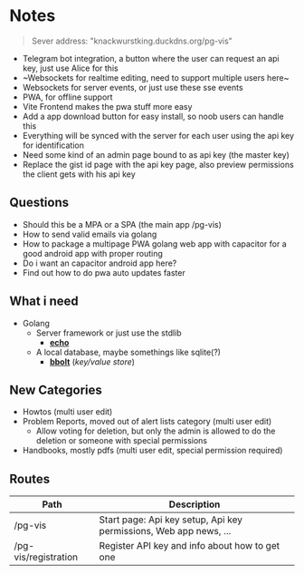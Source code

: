 # Notes

> Sever address: "knackwurstking.duckdns.org/pg-vis"

- Telegram bot integration, a button where the user can request an api key,
  just use Alice for this
- ~Websockets for realtime editing, need to support multiple users here~
- Websockets for server events, or just use these sse events
- PWA, for offline support
- Vite Frontend makes the pwa stuff more easy
- Add a app download button for easy install, so noob users can handle this
- Everything will be synced with the server for each user using the api key
  for identification
- Need some kind of an admin page bound to as api key (the master key)
- Replace the gist id page with the api key page, also preview permissions the
  client gets with his api key

## Questions

- Should this be a MPA or a SPA (the main app /pg-vis)
- How to send valid emails via golang
- How to package a multipage PWA golang web app with capacitor for a good
  android app with proper routing
- Do i want an capacitor android app here?
- Find out how to do pwa auto updates faster

## What i need

- Golang
    - Server framework or just use the stdlib
        - [**echo**](https://echo.labstack.com/docs/quick-start)
    - A local database, maybe somethings like sqlite(?)
        - [**bbolt**](https://github.com/etcd-io/bbolt) (_key/value store_)

## New Categories

- Howtos (multi user edit)
- Problem Reports, moved out of alert lists category (multi user edit)
    - Allow voting for deletion, but only the admin is allowed to do the deletion
      or someone with special permissions
- Handbooks, mostly pdfs (multi user edit, special permission required)

## Routes

| Path                 | Description                                                       |
| -------------------- | ----------------------------------------------------------------- |
| /pg-vis              | Start page: Api key setup, Api key permissions, Web app news, ... |
| /pg-vis/registration | Register API key and info about how to get one                    |
